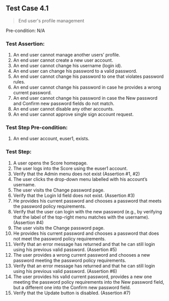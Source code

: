 ## Test Case 4.1

> End user's profile management

Pre-condition: N/A



### Test Assertion:

1. An end user cannot manage another users’ profile.
2. An end user cannot create a new user account.
3. An end user cannot change his username (login id).
4. An end user can change his password to a valid password.
5. An end user cannot change his password to one that violates password rules.
6. An end user cannot change his password in case he provides a wrong current password.
7. An end user cannot change his password in case the New password and Confirm new password fields do not match.
8. An end user cannot disable any other accounts.
9. An end user cannot approve single sign account request.

### Test Step Pre-condition:

1. An end user account, euser1, exists.

### Test Step:

1. A user opens the Score homepage.
2. The user logs into the Score using the euser1 account.
3. Verify that the Admin menu does not exist (Assertion #1, #2)
4. The user clicks the drop-down menu labelled with his account’s username.
5. The user visits the Change password page.
6. Verify that the Login Id field does not exist. (Assertion #3)
7. He provides his current password and chooses a password that meets the password policy requirements.
8. Verify that the user can login with the new password (e.g., by verifying that the label of the top-right menu matches with the username). (Assertion #4)
9. The user visits the Change password page.
10. He provides his current password and chooses a password that does not meet the password policy requirements.
11. Verify that an error message has returned and that he can still login using his previous valid password. (Assertion #5)
12. The user provides a wrong current password and chooses a new password meeting the password policy requirements.
13. Verify that an error message has returned and that he can still login using his previous valid password. (Assertion #6)
14. The user provides his valid current password, provides a new one meeting the password policy requirements into the New password field, but a different one into the Confirm new password field.
15. Verify that the Update button is disabled. (Assertion #7)